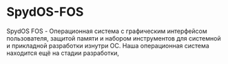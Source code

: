 # SpydOS-FOS
SpydOS FOS - Операционная система с графическим интерфейсом пользователя, защитой памяти и набором инструментов для системной и прикладной разработки изнутри ОС. Наша операционная система находится ещё на стадии разработки, 
